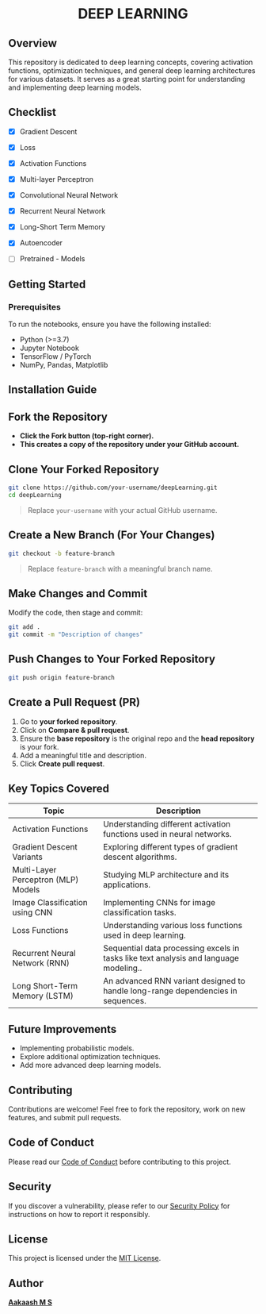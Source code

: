 <h1 align="center">DEEP LEARNING</h1>

## Overview  

This repository is dedicated to deep learning concepts, covering activation functions, optimization techniques, and general deep learning architectures for various datasets. It serves as a great starting point for understanding and implementing deep learning models. 

 
## Checklist
- [x] Gradient Descent
- [x] Loss
- [x] Activation Functions
- [x] Multi-layer Perceptron
- [x] Convolutional Neural Network
- [x] Recurrent Neural Network
- [x] Long-Short Term Memory
- [x] Autoencoder
- [ ] Pretrained - Models



## Getting Started  

### Prerequisites  
To run the notebooks, ensure you have the following installed:  
- Python (>=3.7)  
- Jupyter Notebook  
- TensorFlow / PyTorch  
- NumPy, Pandas, Matplotlib  

## Installation Guide

## Fork the Repository
- **Click the **Fork** button (top-right corner).**
- **This creates a copy of the repository under your GitHub account.**

## Clone Your Forked Repository
```sh
git clone https://github.com/your-username/deepLearning.git
cd deepLearning
```
> Replace `your-username` with your actual GitHub username.

## Create a New Branch (For Your Changes)
```sh
git checkout -b feature-branch
```
> Replace `feature-branch` with a meaningful branch name.

## Make Changes and Commit
Modify the code, then stage and commit:
```sh
git add .
git commit -m "Description of changes"
```

## Push Changes to Your Forked Repository
```sh
git push origin feature-branch
```

## Create a Pull Request (PR)
1. Go to **your forked repository**.
2. Click on **Compare & pull request**.
3. Ensure the **base repository** is the original repo and the **head repository** is your fork.
4. Add a meaningful title and description.
5. Click **Create pull request**.



## Key Topics Covered  

| Topic | Description |
|-------------------------------|------------------------------------------------|
| Activation Functions        | Understanding different activation functions used in neural networks. |
| Gradient Descent Variants   | Exploring different types of gradient descent algorithms. |
| Multi-Layer Perceptron (MLP) Models | Studying MLP architecture and its applications. |
| Image Classification using CNN | Implementing CNNs for image classification tasks. |
| Loss Functions              | Understanding various loss functions used in deep learning. |
| Recurrent Neural Network (RNN) | Sequential data processing excels in tasks like text analysis and language modeling.. |
| Long Short-Term Memory (LSTM) | An advanced RNN variant designed to handle long-range dependencies in sequences. |


## Future Improvements  
- Implementing probabilistic models.
- Explore additional optimization techniques.  
- Add more advanced deep learning models.  

## Contributing  
Contributions are welcome! Feel free to fork the repository, work on new features, and submit pull requests.  

## Code of Conduct
Please read our [Code of Conduct](./CODE_OF_CONDUCT.md) before contributing to this project.

## Security
If you discover a vulnerability, please refer to our [Security Policy](./SECURITY.md) for instructions on how to report it responsibly.


## License  
This project is licensed under the [MIT License](LICENSE).  

## Author
[**Aakaash M S**](https://github.com/msaakaash)

